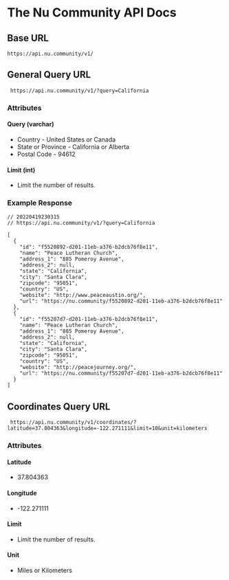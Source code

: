 
# The Nu Community API Docs

## Base URL

    https://api.nu.community/v1/

## General Query URL

     https://api.nu.community/v1/?query=California

### Attributes
#### Query (varchar)
 - Country - United States or Canada
 - State or Province - California or Alberta
 - Postal Code - 94612
#### Limit (int)
- Limit the number of results. 

### Example Response

	// 20220419230315
	// https://api.nu.community/v1/?query=California

	[
	  {
	    "id": "f5520892-d201-11eb-a376-b2dcb76f8e11",
	    "name": "Peace Lutheran Church",
	    "address_1": "885 Pomeroy Avenue",
	    "address_2": null,
	    "state": "California",
	    "city": "Santa Clara",
	    "zipcode": "95051",
	    "country": "US",
	    "website": "http://www.peaceaustin.org/",
	    "url": "https://nu.community/f5520892-d201-11eb-a376-b2dcb76f8e11"
	  },
	  {
	    "id": "f55207d7-d201-11eb-a376-b2dcb76f8e11",
	    "name": "Peace Lutheran Church",
	    "address_1": "885 Pomeroy Avenue",
	    "address_2": null,
	    "state": "California",
	    "city": "Santa Clara",
	    "zipcode": "95051",
	    "country": "US",
	    "website": "http://peacejourney.org/",
	    "url": "https://nu.community/f55207d7-d201-11eb-a376-b2dcb76f8e11"
	  }
	]

## Coordinates Query URL
     https://api.nu.community/v1/coordinates/?latitude=37.804363&longitude=-122.271111&limit=10&unit=kilometers
### Attributes
#### Latitude 
- 37.804363
#### Longitude
- -122.271111
#### Limit
- Limit the number of results. 
#### Unit
- Miles or Kilometers